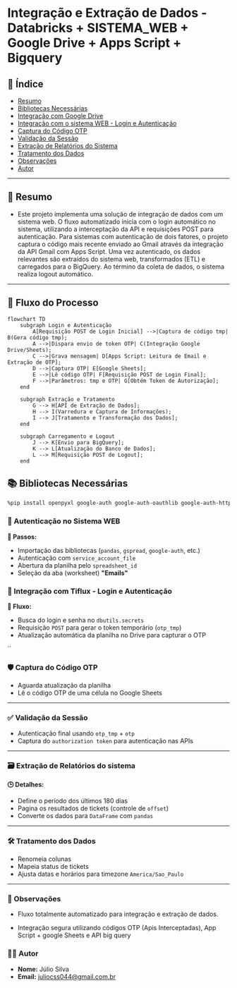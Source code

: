 <!---
README do Projeto: Integração e Extração de Dados - Tiflux + Google Drive
-->

# Integração e Extração de Dados - Databricks + SISTEMA_WEB + Google Drive + Apps Script + Bigquery

## 📑 Índice

- [Resumo](#-resumo)
- [Bibliotecas Necessárias](#-bibliotecas-necessárias)
- [Integração com Google Drive](#-integração-com-google-drive)
- [Integração com o sistema WEB - Login e Autenticação](#-integração-com-sistema---login-e-autenticação)
- [Captura do Código OTP](#-captura-do-código-otp)
- [Validação da Sessão](#-validação-da-sessão)
- [Extração de Relatórios do Sistema](#-extração-de-relatórios-do-sistema)
- [Tratamento dos Dados](#-tratamento-dos-dados)
- [Observações](#-observações)
- [Autor](#-autor)

---

## 📄 Resumo

- Este projeto implementa uma solução de integração de dados com um sistema web. O fluxo automatizado inicia com o login automático no sistema, utilizando a interceptação da API e requisições POST para autenticação. Para sistemas com autenticação de dois fatores, o projeto captura o código mais recente enviado ao Gmail através da integração da API Gmail com Apps Script. Uma vez autenticado, os dados relevantes são extraídos do sistema web, transformados (ETL) e carregados para o BigQuery. Ao término da coleta de dados, o sistema realiza logout automático.
---

## 🔄 Fluxo do Processo

```mermaid
flowchart TD
    subgraph Login e Autenticação
        A[Requisição POST de Login Inicial] -->|Captura de código tmp| B(Gera código tmp);
        A -->|Dispara envio de token OTP| C(Integração Google Drive/Sheets);
        C -->|Grava mensagem| D[Apps Script: Leitura de Email e Extração de OTP];
        D -->|Captura OTP| E[Google Sheets];
        E -->|Lê código OTP| F[Requisição POST de Login Final];
        F -->|Parâmetros: tmp e OTP| G[Obtém Token de Autorização];
    end

    subgraph Extração e Tratamento
        G --> H[API de Extração de Dados];
        H --> I(Varredura e Captura de Informações);
        I --> J[Tratamento e Transformação dos Dados];
    end
    
    subgraph Carregamento e Logout
        J --> K[Envio para BigQuery];
        K --> L[Atualização do Banco de Dados];
        L --> M[Requisição POST de Logout];
    end
```

## 📚 Bibliotecas Necessárias

```bash
%pip install openpyxl google-auth google-auth-oauthlib google-auth-httplib2 google-api-python-client gspread drive pandas_gbq gspread_dataframe -q

````
### 🔐 Autenticação no Sistema WEB

**📂 Passos:**

- Importação das bibliotecas (`pandas`, `gspread`, `google-auth`, etc.)
- Autenticação com `service_account_file`
- Abertura da planilha pelo `spreadsheet_id`
- Seleção da aba (worksheet) **"Emails"**

### 🔐 Integração com Tiflux - Login e Autenticação

**🔄 Fluxo:**

- Busca do login e senha no `dbutils.secrets`
- Requisição `POST` para gerar o token temporário (`otp_tmp`)
- Atualização automática da planilha no Drive para capturar o OTP

``

### 🛡️ Captura do Código OTP

- Aguarda atualização da planilha
- Lê o código OTP de uma célula no Google Sheets

---

### ✅ Validação da Sessão

- Autenticação final usando `otp_tmp` + `otp`
- Captura do `authorization token` para autenticação nas APIs

---

### 🗃️ Extração de Relatórios do sistema

**🕒 Detalhes:**

- Define o período dos últimos 180 dias
- Pagina os resultados de tickets (controle de `offset`)
- Converte os dados para `DataFrame` com `pandas`

---

### 🛠️ Tratamento dos Dados

- Renomeia colunas
- Mapeia status de tickets
- Ajusta datas e horários para timezone `America/Sao_Paulo`

---

### 📝 Observações

- Fluxo totalmente automatizado para integração e extração de dados.

- Integração segura utilizando códigos OTP (Apis Interceptadas), App Script + google Sheets e API big query

### 👨‍💻 Autor

- **Nome:** Júlio Silva
- **Email:** juliocss044@gmail.com.br




